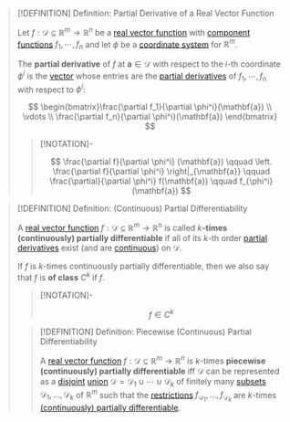 >[!DEFINITION] Definition: Partial Derivative of a Real Vector Function
>
>Let $f: \mathcal{D} \subseteq \mathbb{R}^m \to \mathbb{R}^n$ be a [real vector function](../../Functions%20of%20the%20Real%20Numbers.md) with [component functions](../../Functions%20of%20the%20Real%20Numbers.md) $f_1,\cdots,f_n$ and let $\phi$ be a [coordinate system](../../../../Geometry/Euclidean%20Geometry/Euclidean%20Space/Coordinate%20Systems/index.md) for $\mathbb{R}^m$.
>
>The **partial derivative** of $f$ at $\mathbf{a} \in \mathcal{D}$ with respect to the $i$-th coordinate $\phi^i$ is the [vector](../../../../../Algebra/Linear%20Algebra/Matrices/Row%20and%20Column%20Vectors/Real%20Vectors/Real%20Vector.md) whose entries are the [partial derivatives](../Scalar%20Fields/Differentiation/Partial%20Derivatives%20of%20Real%20Scalar%20Fields.md) of $f_1,\cdots,f_n$ with respect to $\phi^i$:
>
>$$
>\begin{bmatrix}\frac{\partial f_1}{\partial \phi^i}(\mathbf{a}) \\ \vdots \\ \frac{\partial f_n}{\partial \phi^i}(\mathbf{a}) \end{bmatrix}
>$$
>
>>[!NOTATION]-
>>
>>$$
>>\frac{\partial f}{\partial \phi^i} (\mathbf{a}) \qquad \left. \frac{\partial f}{\partial \phi^i} \right|_{\mathbf{a}}  \qquad \frac{\partial}{\partial \phi^i} f(\mathbf{a}) \qquad f_{\phi^i} (\mathbf{a})
>>$$
>>
>

>[!DEFINITION] Definition: (Continuous) Partial Differentiability
>
>A [real vector function](../../Functions%20of%20the%20Real%20Numbers.md) $f: \mathcal{D} \subseteq \mathbb{R}^m \to \mathbb{R}^n$ is called $k$**-times (continuously) partially differentiable** if all of its $k$-th order [partial derivatives](Partial%20Derivatives%20of%20Real%20Vector%20Functions.md) exist (and are [continuous](../Continuity%20of%20Real%20Vector%20Functions.md)) on $\mathcal{D}$. 
>
>If $f$ is $k$-times continuously partially differentiable, then we also say that $f$ is **of class** $C^k$ if $f$.
>
>>[!NOTATION]-
>>
>>$$
>>f \in C^k
>>$$
>>
>
>>[!DEFINITION] Definition: Piecewise (Continuous) Partial Differentiability
>>
>>A [real vector function](../../Functions%20of%20the%20Real%20Numbers.md) $f: \mathcal{D} \subseteq \mathbb{R}^m \to \mathbb{R}^n$ is $k$-times **piecewise (continuously) partially differentiable** iff $\mathcal{D}$ can be represented as a [disjoint](../../../../../Set%20Theory/Disjoint%20Sets.md) [union](../../../../Set%20Theory/Set%20Operations.md) $\mathcal{D} = \mathcal{D}_1 \cup \cdots \cup \mathcal{D}_k$ of finitely many [subsets](../../../../Set%20Theory/Sets.md) $\mathcal{D}_1, \dotsc, \mathcal{D}_k$ of $\mathbb{R}^m$ such that the [restrictions](../../../Functions/Functions.md) $f_{\mathcal{D}_1}, \dotsc, f_{\mathcal{D}_k}$ are $k$-times [(continuously) partially differentiable](Partial%20Derivatives%20of%20Real%20Vector%20Functions.md).
>>
>
